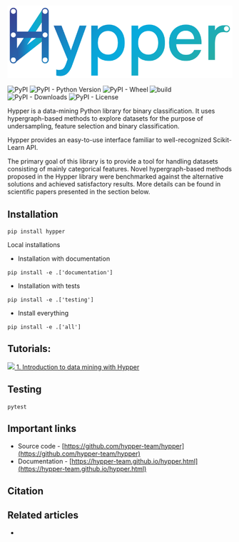 ![](logo/logo1.png)

![PyPI](https://img.shields.io/pypi/v/hypper) ![PyPI - Python Version](https://img.shields.io/pypi/pyversions/hypper) ![PyPI - Wheel](https://img.shields.io/pypi/wheel/hypper) ![build](https://github.com/hypper-team/hypper/actions/workflows/main.yml/badge.svg) ![PyPI - Downloads](https://img.shields.io/pypi/dw/hypper) ![PyPI - License](https://img.shields.io/pypi/l/hypper)

Hypper is a data-mining Python library for binary classification. It uses hypergraph-based methods to explore datasets for the purpose of undersampling, feature selection and binary classification.

Hypper provides an easy-to-use interface familiar to well-recognized Scikit-Learn API. 

The primary goal of this library is to provide a tool for handling datasets consisting of mainly categorical features. Novel hypergraph-based methods proposed in the Hypper library were benchmarked against the alternative solutions and achieved satisfactory results. More details can be found in scientific papers presented in the section below.

## Installation
```
pip install hypper
```
Local installations
* Installation with documentation
```
pip install -e .['documentation']
```
* Installation with tests
```
pip install -e .['testing']
```
* Install everything
```
pip install -e .['all']
```

## Tutorials:
[![](https://colab.research.google.com/assets/colab-badge.svg)  1. Introduction to data mining with Hypper](https://colab.research.google.com/drive/1JntX8z3-e0qhCSjxpjYnPmfR2Iy09e15?usp=sharing)

## Testing
```
pytest
```
## Important links
* Source code - [https://github.com/hypper-team/hypper](https://github.com/hypper-team/hypper)
* Documentation - [https://hypper-team.github.io/hypper.html](https://hypper-team.github.io/hypper.html)

## Citation

## Related articles
* 
